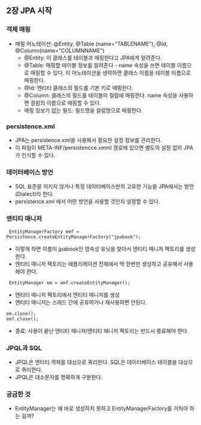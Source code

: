 ## 2장 JPA 시작 

### 객체 매핑 
- 매핑 어노테이션: @Entity, @Table (name="TABLENAME"), @Id, @Column(name="COLUMNNAME")
  - @Entity: 이 클래스를 테이블과 매핑한다고 JPA에게 알려준다.
  - @Table: 매핑할 테이블 정보를 알려준다 - name 속성을 쓰면 테이블 이름으로 매핑할 수 있다. 이 어노테이션을 생략하면 클래스 이름을 테이블 이름으로 매핑한다.
  - @Id: 엔티티 클래스의 필드를 기본 키로 매핑한다.
  - @Column: 클래스의 필드를 테이블의 컬럼에 매핑한다. name 속성을 사용하면 컬럼의 이름으로 매핑할 수 있다.
  - 매핑 정보가 없는 필드: 필드명을 컬럼명으로 매핑한다.


### persistence.xml 
- JPA는 persistence.xml을 사용해서 필요한 설정 정보를 관리한다.
- 이 파일이 META-INF/persistencce.xmml 경로에 있으면 별도의 설정 없이 JPA가 인식할 수 있다.

### 데이터베이스 방언
- SQL 표준을 지키지 않거나 특정 데이터베이스만의 고유한 기능을 JPA에서는 방언 (Dialect)라 한다.
- persistence.xml 에서 어떤 방언을 사용할 것인지 설정할 수 있다.

### 엔티티 매니저 
``` EntityManagerFactory emf = Persistence.createEntityManagerFactory("jpabook");```
- 이렇게 하면 이름이 jpabook인 영속성 유닛을 찾아서 엔티티 매니저 팩토리를 생성한다.
- 엔티티 매니저 팩토리는 애플리케이션 전체에서 딱 한번만 생성하고 공유해서 사용해야 한다.

``` EntityManager em = emf.createEntityManager();```
- 엔티티 매니저 팩토리에서 엔티티 매니저를 생성
- 엔티티 매니저는 스레드 간에 공유하거나 재사용하면 안된다.

```
em.close();
emf.close();
```
- 종료: 사용이 끝난 엔티티 매니저/엔티티 매니저 팩토리는 반드시 종료해야 한다.


### JPQL과 SQL
- JPQL은 엔티티 객체를 대상으로 쿼리한다. SQL은 데이터베이스 테이블을 대상으로 쿼리한다.
- JPQL은 대소문자를 명확하게 구분한다.


### 궁금한 것 
- EntityManager는 왜 바로 생성하지 못하고 EntityManagerFactory를 거처야 하는 걸까?

